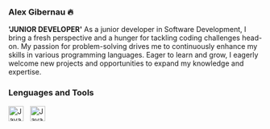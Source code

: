 ### Alex Gibernau 🔥

**'JUNIOR DEVELOPER'**
As a junior developer in Software Development, I bring a fresh perspective and a hunger for tackling coding challenges head-on. My passion for problem-solving drives me to continuously enhance my skills in various programming languages. Eager to learn and grow, I eagerly welcome new projects and opportunities to expand my knowledge and expertise.

### Lenguages and Tools
<img align= "left" alt="Java" width="30px" style="padding-right:10px" src="[https://www.jsdelivr.com/gh/devicons/devicon/icons/java/java-original.svg](https://cdn.iconscout.com/icon/free/png-256/free-java-60-1174953.png?f=webp)"/>
<img align= "left" alt="Java" width="30px" style="padding-right:10px" src="https://www.jsdelivr.com/gh/devicons/devicon/icons/java/java-original.svg"/>

<!--
**AlexGibernau/AlexGibernau** is a ✨ _special_ ✨ repository because its `README.md` (this file) appears on your GitHub profile.

Here are some ideas to get you started:

- 🔭 I’m currently working on ...
- 🌱 I’m currently learning ...
- 👯 I’m looking to collaborate on ...
- 🤔 I’m looking for help with ...
- 💬 Ask me about ...
- 📫 How to reach me: ...
- 😄 Pronouns: ...
- ⚡ Fun fact: ...
-->
